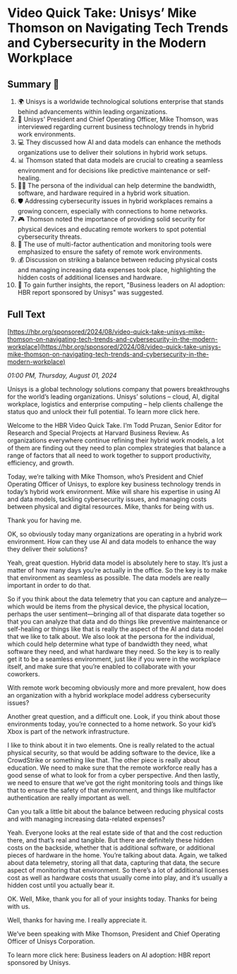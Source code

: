 # Video Quick Take: Unisys’ Mike Thomson on Navigating Tech Trends and Cybersecurity in the Modern Workplace

## Summary 🤖

1. 🌍 Unisys is a worldwide technological solutions enterprise that stands behind advancements within leading organizations.
2. 🏢 Unisys' President and Chief Operating Officer, Mike Thomson, was interviewed regarding current business technology trends in hybrid work environments.
3. 💻 They discussed how AI and data models can enhance the methods organizations use to deliver their solutions in hybrid work setups.
4. 📊 Thomson stated that data models are crucial to creating a seamless environment and for decisions like predictive maintenance or self-healing.
5. 🕵️‍♂️ The persona of the individual can help determine the bandwidth, software, and hardware required in a hybrid work situation.
6. 🛡️ Addressing cybersecurity issues in hybrid workplaces remains a growing concern, especially with connections to home networks.
7. 🎮 Thomson noted the importance of providing solid security for physical devices and educating remote workers to spot potential cybersecurity threats.
8. 🔐 The use of multi-factor authentication and monitoring tools were emphasized to ensure the safety of remote work environments.
9. 💰 Discussion on striking a balance between reducing physical costs and managing increasing data expenses took place, highlighting the hidden costs of additional licenses and hardware.
10. 🎤 To gain further insights, the report, "Business leaders on AI adoption: HBR report sponsored by Unisys" was suggested.

## Full Text

[https://hbr.org/sponsored/2024/08/video-quick-take-unisys-mike-thomson-on-navigating-tech-trends-and-cybersecurity-in-the-modern-workplace](https://hbr.org/sponsored/2024/08/video-quick-take-unisys-mike-thomson-on-navigating-tech-trends-and-cybersecurity-in-the-modern-workplace)

*01:00 PM, Thursday, August 01, 2024*

Unisys is a global technology solutions company that powers breakthroughs for the world’s leading organizations. Unisys’ solutions – cloud, AI, digital workplace, logistics and enterprise computing – help clients challenge the status quo and unlock their full potential. To learn more click here.

Welcome to the HBR Video Quick Take. I’m Todd Pruzan, Senior Editor for Research and Special Projects at Harvard Business Review. As organizations everywhere continue refining their hybrid work models, a lot of them are finding out they need to plan complex strategies that balance a range of factors that all need to work together to support productivity, efficiency, and growth.

Today, we’re talking with Mike Thomson, who’s President and Chief Operating Officer of Unisys, to explore key business technology trends in today’s hybrid work environment. Mike will share his expertise in using AI and data models, tackling cybersecurity issues, and managing costs between physical and digital resources. Mike, thanks for being with us.

Thank you for having me.

OK, so obviously today many organizations are operating in a hybrid work environment. How can they use AI and data models to enhance the way they deliver their solutions?

Yeah, great question. Hybrid data model is absolutely here to stay. It’s just a matter of how many days you’re actually in the office. So the key is to make that environment as seamless as possible. The data models are really important in order to do that.

So if you think about the data telemetry that you can capture and analyze—which would be items from the physical device, the physical location, perhaps the user sentiment—bringing all of that disparate data together so that you can analyze that data and do things like preventive maintenance or self-healing or things like that is really the aspect of the AI and data model that we like to talk about. We also look at the persona for the individual, which could help determine what type of bandwidth they need, what software they need, and what hardware they need. So the key is to really get it to be a seamless environment, just like if you were in the workplace itself, and make sure that you’re enabled to collaborate with your coworkers.

With remote work becoming obviously more and more prevalent, how does an organization with a hybrid workplace model address cybersecurity issues?

Another great question, and a difficult one. Look, if you think about those environments today, you’re connected to a home network. So your kid’s Xbox is part of the network infrastructure.

I like to think about it in two elements. One is really related to the actual physical security, so that would be adding software to the device, like a CrowdStrike or something like that. The other piece is really about education. We need to make sure that the remote workforce really has a good sense of what to look for from a cyber perspective. And then lastly, we need to ensure that we’ve got the right monitoring tools and things like that to ensure the safety of that environment, and things like multifactor authentication are really important as well.

Can you talk a little bit about the balance between reducing physical costs and with managing increasing data-related expenses?

Yeah. Everyone looks at the real estate side of that and the cost reduction there, and that’s real and tangible. But there are definitely these hidden costs on the backside, whether that is additional software, or additional pieces of hardware in the home. You’re talking about data. Again, we talked about data telemetry, storing all that data, capturing that data, the secure aspect of monitoring that environment. So there’s a lot of additional licenses cost as well as hardware costs that usually come into play, and it’s usually a hidden cost until you actually bear it.

OK. Well, Mike, thank you for all of your insights today. Thanks for being with us.

Well, thanks for having me. I really appreciate it.

We’ve been speaking with Mike Thomson, President and Chief Operating Officer of Unisys Corporation.

To learn more click here: Business leaders on AI adoption: HBR report sponsored by Unisys.

